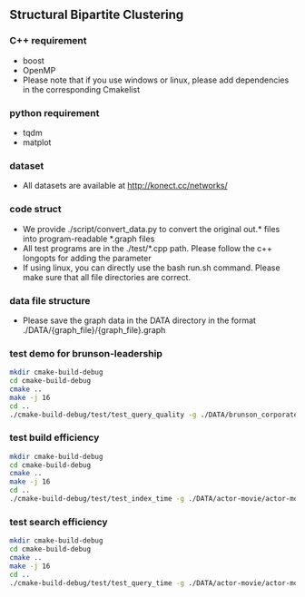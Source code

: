 ## Structural Bipartite Clustering

### C++ requirement
* boost
* OpenMP
* Please note that if you use windows or linux, please add dependencies in the corresponding Cmakelist


### python requirement
* tqdm
* matplot

### dataset
* All datasets are available at http://konect.cc/networks/

### code struct
* We provide ./script/convert_data.py to convert the original out.* files into program-readable *.graph files
*  All test programs are in the ./test/*.cpp path. Please follow the c++ longopts for adding the parameter
* If using linux, you can directly use the bash run.sh command. Please make sure that all file directories are correct.

### data file structure
* Please save the graph data in the DATA directory in the format ./DATA/{graph_file}/{graph_file}.graph

### test demo for brunson-leadership
```bash
mkdir cmake-build-debug
cd cmake-build-debug
cmake ..
make -j 16
cd ..
./cmake-build-debug/test/test_query_quality -g ./DATA/brunson_corporate-leadership_corporate-leadership/brunson_corporate-leadership_corporate-leadership.graph -i ./DATA/brunson_corporate-leadership_corporate-leadership/brunson_corporate-leadership_corporate-leadership.index -s ./DATA/brunson_corporate-leadership_corporate-leadership/ans.csv -d ./DATA/brunson_corporate-leadership_corporate-leadership/brunson_corporate-leadership_corporate-leadership.log -m 1 -l 2 -r 2 -e 0.4 -w ./DATA/brunson_corporate-leadership_corporate-leadership/brunson_corporate-leadership_corporate-leadership.weight
```

### test build efficiency
```bash
mkdir cmake-build-debug
cd cmake-build-debug
cmake ..
make -j 16
cd ..
./cmake-build-debug/test/test_index_time -g ./DATA/actor-movie/actor-movie.graph -i ./DATA/actor-movie/actor-movie.index -s ./result/actor-movie/actor-movie.log -l ./result/actor-movie/actor-movie.csv -m 1
```


### test search efficiency
```bash
mkdir cmake-build-debug
cd cmake-build-debug
cmake ..
make -j 16
cd ..
./cmake-build-debug/test/test_query_time -g ./DATA/actor-movie/actor-movie.graph -i ./DATA/actor-movie/actor-movie.index -s ./result/actor-movie/actor-movie.log -m 1
```